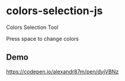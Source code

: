 # colors-selection-js
Colors Selection Tool

Press space to change colors
## Demo
https://codepen.io/alexandr87m/pen/dyjVBNz
